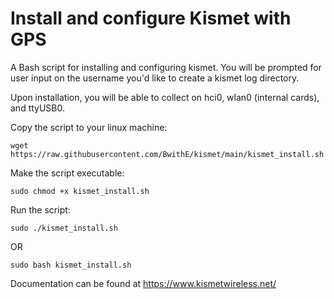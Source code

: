 # Install and configure Kismet with GPS
A Bash script for installing and configuring kismet.
You will be prompted for user input on the username you'd like to create a kismet log directory.

Upon installation, you will be able to collect on hci0, wlan0 (internal cards), and ttyUSB0.


Copy the script to your linux machine: 

```wget https://raw.githubusercontent.com/BwithE/kismet/main/kismet_install.sh```

Make the script executable: 

```sudo chmod +x kismet_install.sh```

Run the script:

```sudo ./kismet_install.sh``` 

OR

```sudo bash kismet_install.sh```

Documentation can be found at https://www.kismetwireless.net/

